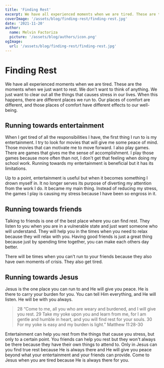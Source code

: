 ```yaml
---
title: 'Finding Rest'
excerpt: We have all experienced moments when we are tired. These are the moments when we just want to rest. 
coverImage: '/assets/blog/finding-rest/finding-rest.jpg'
date: '2021-11-20'
author:
  name: Melvin Factoriza
  picture: '/assets/blog/authors/icon.png'
ogImage:
  url: '/assets/blog/finding-rest/finding-rest.jpg'
---
```

# Finding Rest
We have all experienced moments when we are tired. These are the moments when we just want to rest. We don't want to think of anything. We just want to clear out all the things that causes stress in our lives. When this happens, there are different places we run to. Our places of comfort are different, and those places of comfort have different effects to our well-being. 

## Running towards entertainment
When I get tired of all the responsibilities I have, the first thing I run to is my entertainment. I try to look for movies that will give me some peace of mind. Those movies that can motivate me to move forward. I also play games. There are games that gives me the sense of accomplishment. I play those games because more often than not, I don't  get that feeling when doing my school work. Running towards my entertainment is beneficial but it has its limitations. 

Up to a point, entertainment is useful but when it becomes something I drown myself in. It no longer serves its purpose of diverting my attention from the work I do. It became my main thing. Instead of reducing my stress, the games I play is causing my stress because I have been so engross in it. 

## Running towards friends
Talking to friends is one of the best place where you can find rest. They listen to you when you are in a vulnerable state and just want someone who will understand. They will help you in the times when you need to relax because they will relax with you. Having good friends is just a great thing because just by spending time together, you can make each others day better. 

There will be times when you can't run to your friends because they also have own moments of crisis. They also get tired. 

## Running towards Jesus
Jesus is the one place you can run to and He will give you peace. He is there to carry your burden for you. You can tell Him everything, and He will listen. He will be with you always. 

> 28 “Come to me, all you who are weary and burdened, and I will give you rest. 29 Take my yoke upon you and learn from me, for I am gentle and humble in heart, and you will find rest for your souls. 30 For my yoke is easy and my burden is light.”
> Matthew 11:28-30

Entertainment can help you rest from the things that cause you stress, but only to a certain point. You friends can help you rest but they won't always be there because they have their own things to attend to. Only in Jesus can you find true rest because He is always there and He will give you peace beyond what your entertainment and your friends can provide. Come to Jesus when you are tired because He is always there for you. 